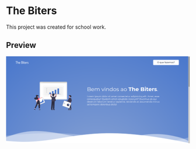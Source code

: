 # The Biters

This project was created for school work.

## Preview

![Preview](preview.png "Text to show on mouseover")
